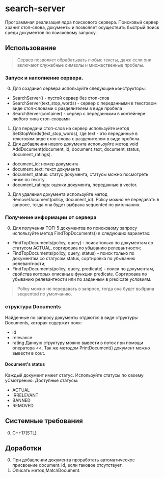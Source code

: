 # search-server
Программная реализация ядра поискового сервера.
Поисковый сервер хранит стоп-слова, документы и позволяет осуществить быстрый поиск среди документов по поисковому запросу.

## Использование
> Сервер позволяет обрабатывать любые тексты, даже если они включают служебные символы и множественные пробелы.
### Запуск и наполнение сервера.
0. Для создания сервера используйте следующие конструкторы:
+ SearchServer() - пустой сервер без стоп-слов
+ SearchServer(text_stop_words) - сервер с переданными в текстовом виде стоп-словами с разделителем в виде пробела
+ SearchServer(container) - сервер с переданными в контейнере любого типа стоп-словами
1. Для передачи стоп-слов на сервер используйте метод SetStopWords(text_stop_words), где text - это переданные в текстовом виде стоп-слова с разделителем в виде пробела.
2. Для добавления нового документа используйте метод void AddDocument(document_id, document_text, document_status, document_ratings).
+ document_id: номер документа
+ document_text: текст документа
+ document_status: статус документа, статусы можно посмотреть ниже по тексту.
+ document_ratings: оценки документа, переданные в vector<int>.
3. Для удаления документа используйте метод RemoveDocument(policy, document_id). Policy можно не передавать в запросе, тогда она будет выбрана sequented по умолчанию.
### Получение информации от сервера
0. Для получения ТОП-5 документов по поисковому запросу используйте метод FindTopDocuments() в следующих вариантах:
+ FindTopDocuments(policy, query) - поиск только по документам со статусом ACTUAL, сортировка по убыванию релевантности;
+ FindTopDocuments(policy, query, status) - поиск только по документам со статусом status, сортировка по убыванию релевантности;
+ FindTopDocuments(policy, query, predicate) - поиск по документам, свойства которых описаны в функции predicate. Сортировка по убыванию релевантности или по заданным в predicate условиям.
> Policy можно не передавать в запросе, тогда она будет выбрана sequented по умолчанию.
  
### структура Documents
Найденные по запросу документы отдаются в виде структуры Documents, которая содержит поля:
  + id
  + relevance
  + rating
Данную структуру можно вывести в поток при помощи оператора <<. Так же методом PrintDocument() документ можно вывести в cout.  
#### Document's status
  Каждый документ имеет статус. Используйте статусы по своему уСмотрению. Доступные статусы:
  + ACTUAL
  + IRRELEVANT
  + BANNED
  + REMOVED
  
  
## Системные требования
0. С++17(STL)

## Доработки
0. При добавлении документа проработать автоматическое присвоение document_id, если таковое отсутствует.
1. Описать метод MatchDocument.
